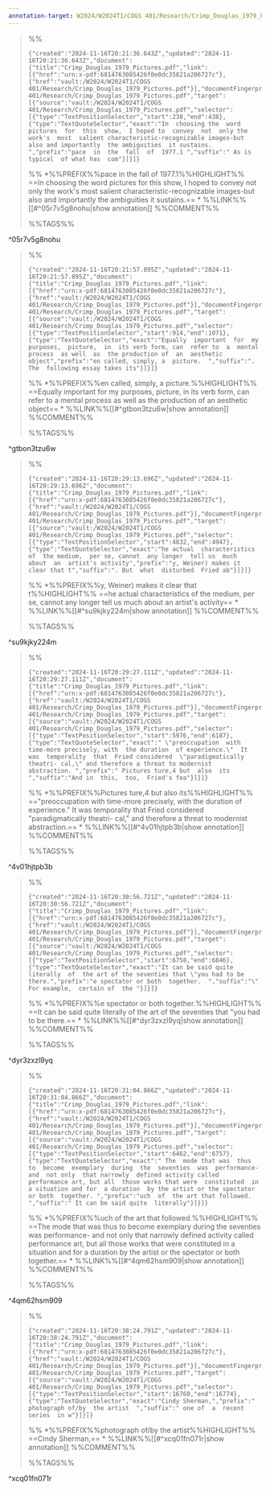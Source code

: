 ```yaml
---
annotation-target: W2024/W2024T1/COGS 401/Research/Crimp_Douglas_1979_Pictures.pdf
---
```



>%%
>```annotation-json
>{"created":"2024-11-16T20:21:36.643Z","updated":"2024-11-16T20:21:36.643Z","document":{"title":"Crimp_Douglas_1979_Pictures.pdf","link":[{"href":"urn:x-pdf:6814763085426f0e0dc35821a206727c"},{"href":"vault:/W2024/W2024T1/COGS 401/Research/Crimp_Douglas_1979_Pictures.pdf"}],"documentFingerprint":"6814763085426f0e0dc35821a206727c"},"uri":"vault:/W2024/W2024T1/COGS 401/Research/Crimp_Douglas_1979_Pictures.pdf","target":[{"source":"vault:/W2024/W2024T1/COGS 401/Research/Crimp_Douglas_1979_Pictures.pdf","selector":[{"type":"TextPositionSelector","start":238,"end":438},{"type":"TextQuoteSelector","exact":"In  choosing the  word  pictures  for  this  show,  I hoped to  convey  not  only the  work's  most  salient characteristic-recognizable images-but also and importantly  the ambiguities  it sustains. ","prefix":"pace  in  the  fall  of  1977.1 ","suffix":" As is typical  of what has  com"}]}]}
>```
>%%
>*%%PREFIX%%pace  in  the  fall  of  1977.1%%HIGHLIGHT%% ==In  choosing the  word  pictures  for  this  show,  I hoped to  convey  not  only the  work's  most  salient characteristic-recognizable images-but also and importantly  the ambiguities  it sustains.== *
>%%LINK%%[[#^05r7v5g8nohu|show annotation]]
>%%COMMENT%%
>
>%%TAGS%%
>
^05r7v5g8nohu


>%%
>```annotation-json
>{"created":"2024-11-16T20:21:57.895Z","updated":"2024-11-16T20:21:57.895Z","document":{"title":"Crimp_Douglas_1979_Pictures.pdf","link":[{"href":"urn:x-pdf:6814763085426f0e0dc35821a206727c"},{"href":"vault:/W2024/W2024T1/COGS 401/Research/Crimp_Douglas_1979_Pictures.pdf"}],"documentFingerprint":"6814763085426f0e0dc35821a206727c"},"uri":"vault:/W2024/W2024T1/COGS 401/Research/Crimp_Douglas_1979_Pictures.pdf","target":[{"source":"vault:/W2024/W2024T1/COGS 401/Research/Crimp_Douglas_1979_Pictures.pdf","selector":[{"type":"TextPositionSelector","start":914,"end":1071},{"type":"TextQuoteSelector","exact":"Equally  important  for  my  purposes,  picture,  in  its verb form, can  refer to  a  mental  process  as well  as  the production of  an  aesthetic  object","prefix":"en called, simply, a  picture.  ","suffix":". The  following essay takes its"}]}]}
>```
>%%
>*%%PREFIX%%en called, simply, a  picture.%%HIGHLIGHT%% ==Equally  important  for  my  purposes,  picture,  in  its verb form, can  refer to  a  mental  process  as well  as  the production of  an  aesthetic  object== *
>%%LINK%%[[#^gtbon3tzu6w|show annotation]]
>%%COMMENT%%
>
>%%TAGS%%
>
^gtbon3tzu6w


>%%
>```annotation-json
>{"created":"2024-11-16T20:29:13.696Z","updated":"2024-11-16T20:29:13.696Z","document":{"title":"Crimp_Douglas_1979_Pictures.pdf","link":[{"href":"urn:x-pdf:6814763085426f0e0dc35821a206727c"},{"href":"vault:/W2024/W2024T1/COGS 401/Research/Crimp_Douglas_1979_Pictures.pdf"}],"documentFingerprint":"6814763085426f0e0dc35821a206727c"},"uri":"vault:/W2024/W2024T1/COGS 401/Research/Crimp_Douglas_1979_Pictures.pdf","target":[{"source":"vault:/W2024/W2024T1/COGS 401/Research/Crimp_Douglas_1979_Pictures.pdf","selector":[{"type":"TextPositionSelector","start":4832,"end":4947},{"type":"TextQuoteSelector","exact":"he actual  characteristics of  the medium,  per se, cannot  any longer  tell us  much  about  an  artist's activity","prefix":"y, Weiner) makes it clear that t","suffix":". But  what  disturbed  Fried ab"}]}]}
>```
>%%
>*%%PREFIX%%y, Weiner) makes it clear that t%%HIGHLIGHT%% ==he actual  characteristics of  the medium,  per se, cannot  any longer  tell us  much  about  an  artist's activity== *
>%%LINK%%[[#^su9kjky224m|show annotation]]
>%%COMMENT%%
>
>%%TAGS%%
>
^su9kjky224m


>%%
>```annotation-json
>{"created":"2024-11-16T20:29:27.111Z","updated":"2024-11-16T20:29:27.111Z","document":{"title":"Crimp_Douglas_1979_Pictures.pdf","link":[{"href":"urn:x-pdf:6814763085426f0e0dc35821a206727c"},{"href":"vault:/W2024/W2024T1/COGS 401/Research/Crimp_Douglas_1979_Pictures.pdf"}],"documentFingerprint":"6814763085426f0e0dc35821a206727c"},"uri":"vault:/W2024/W2024T1/COGS 401/Research/Crimp_Douglas_1979_Pictures.pdf","target":[{"source":"vault:/W2024/W2024T1/COGS 401/Research/Crimp_Douglas_1979_Pictures.pdf","selector":[{"type":"TextPositionSelector","start":5976,"end":6187},{"type":"TextQuoteSelector","exact":" \"preoccupation  with  time-more precisely, with  the duration  of experience.\"  It  was  temporality  that  Fried considered  \"paradigmatically  theatri- cal,\" and therefore a threat to modernist  abstraction. ","prefix":" Pictures ture,4 but  also  its ","suffix":"And in  this,  too,  Fried's fea"}]}]}
>```
>%%
>*%%PREFIX%%Pictures ture,4 but  also  its%%HIGHLIGHT%% =="preoccupation  with  time-more precisely, with  the duration  of experience."  It  was  temporality  that  Fried considered  "paradigmatically  theatri- cal," and therefore a threat to modernist  abstraction.== *
>%%LINK%%[[#^4v01hjtpb3b|show annotation]]
>%%COMMENT%%
>
>%%TAGS%%
>
^4v01hjtpb3b


>%%
>```annotation-json
>{"created":"2024-11-16T20:30:56.721Z","updated":"2024-11-16T20:30:56.721Z","document":{"title":"Crimp_Douglas_1979_Pictures.pdf","link":[{"href":"urn:x-pdf:6814763085426f0e0dc35821a206727c"},{"href":"vault:/W2024/W2024T1/COGS 401/Research/Crimp_Douglas_1979_Pictures.pdf"}],"documentFingerprint":"6814763085426f0e0dc35821a206727c"},"uri":"vault:/W2024/W2024T1/COGS 401/Research/Crimp_Douglas_1979_Pictures.pdf","target":[{"source":"vault:/W2024/W2024T1/COGS 401/Research/Crimp_Douglas_1979_Pictures.pdf","selector":[{"type":"TextPositionSelector","start":6758,"end":6846},{"type":"TextQuoteSelector","exact":"It can be said quite  literally  of  the art of the seventies that \"you had to be there.","prefix":"e spectator or both  together.  ","suffix":"\" For example,  certain of  the "}]}]}
>```
>%%
>*%%PREFIX%%e spectator or both  together.%%HIGHLIGHT%% ==It can be said quite  literally  of  the art of the seventies that "you had to be there.== *
>%%LINK%%[[#^dyr3zxzl9yq|show annotation]]
>%%COMMENT%%
>
>%%TAGS%%
>
^dyr3zxzl9yq


>%%
>```annotation-json
>{"created":"2024-11-16T20:31:04.866Z","updated":"2024-11-16T20:31:04.866Z","document":{"title":"Crimp_Douglas_1979_Pictures.pdf","link":[{"href":"urn:x-pdf:6814763085426f0e0dc35821a206727c"},{"href":"vault:/W2024/W2024T1/COGS 401/Research/Crimp_Douglas_1979_Pictures.pdf"}],"documentFingerprint":"6814763085426f0e0dc35821a206727c"},"uri":"vault:/W2024/W2024T1/COGS 401/Research/Crimp_Douglas_1979_Pictures.pdf","target":[{"source":"vault:/W2024/W2024T1/COGS 401/Research/Crimp_Douglas_1979_Pictures.pdf","selector":[{"type":"TextPositionSelector","start":6462,"end":6757},{"type":"TextQuoteSelector","exact":" The  mode that was  thus  to  become  exemplary  during  the  seventies  was  performance- and  not only  that narrowly  defined activity called performance art, but all  those works that were  constituted  in  a situation and for  a duration  by the artist or the spectator or both  together. ","prefix":"uch  of  the art that followed. ","suffix":" It can be said quite  literally"}]}]}
>```
>%%
>*%%PREFIX%%uch  of  the art that followed.%%HIGHLIGHT%% ==The  mode that was  thus  to  become  exemplary  during  the  seventies  was  performance- and  not only  that narrowly  defined activity called performance art, but all  those works that were  constituted  in  a situation and for  a duration  by the artist or the spectator or both  together.== *
>%%LINK%%[[#^4qm62hsm909|show annotation]]
>%%COMMENT%%
>
>%%TAGS%%
>
^4qm62hsm909


>%%
>```annotation-json
>{"created":"2024-11-16T20:38:24.791Z","updated":"2024-11-16T20:38:24.791Z","document":{"title":"Crimp_Douglas_1979_Pictures.pdf","link":[{"href":"urn:x-pdf:6814763085426f0e0dc35821a206727c"},{"href":"vault:/W2024/W2024T1/COGS 401/Research/Crimp_Douglas_1979_Pictures.pdf"}],"documentFingerprint":"6814763085426f0e0dc35821a206727c"},"uri":"vault:/W2024/W2024T1/COGS 401/Research/Crimp_Douglas_1979_Pictures.pdf","target":[{"source":"vault:/W2024/W2024T1/COGS 401/Research/Crimp_Douglas_1979_Pictures.pdf","selector":[{"type":"TextPositionSelector","start":16760,"end":16774},{"type":"TextQuoteSelector","exact":"Cindy Sherman,","prefix":"  photograph of/by  the artist  ","suffix":" one of  a  recent  series  in w"}]}]}
>```
>%%
>*%%PREFIX%%photograph of/by  the artist%%HIGHLIGHT%% ==Cindy Sherman,== *
>%%LINK%%[[#^xcq01fn071r|show annotation]]
>%%COMMENT%%
>
>%%TAGS%%
>
^xcq01fn071r
